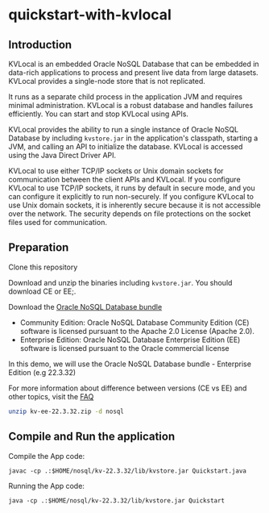 # quickstart-with-kvlocal

## Introduction

KVLocal is an embedded Oracle NoSQL Database that can be embedded in data-rich applications to process and present live data from large datasets.
KVLocal provides a single-node store that is not replicated.

It runs as a separate child process in the application JVM and requires minimal administration. KVLocal is a robust database and handles failures efficiently.
You can start and stop KVLocal using APIs.

KVLocal provides the ability to run a single instance of Oracle NoSQL Database by including `kvstore.jar` in the application's classpath, starting a JVM,
and calling an API to initialize the database. KVLocal is accessed using the Java Direct Driver API.

KVLocal to use either TCP/IP sockets or Unix domain sockets for communication between the client APIs and KVLocal.
If you configure KVLocal to use TCP/IP sockets, it runs by default in secure mode, and you can configure it explicitly to run non-securely.
If you configure KVLocal to use Unix domain sockets, it is inherently secure because it is not accessible over the network.
The security depends on file protections on the socket files used for communication.


## Preparation

Clone this repository

Download and unzip the binaries including `kvstore.jar`. You should download CE or EE;.

Download the [Oracle NoSQL Database bundle](https://www.oracle.com/database/technologies/nosql-database-server-downloads.html)
- Community Edition: Oracle NoSQL Database Community Edition (CE) software is licensed pursuant to the Apache 2.0 License (Apache 2.0). 
- Enterprise Edition: Oracle NoSQL Database Enterprise Edition (EE) software is licensed pursuant to the Oracle commercial license

In this demo, we will use the Oracle NoSQL Database bundle - Enterprise Edition (e.g 22.3.32)

For more information about difference between versions (CE vs EE) and other topics, visit the [FAQ](https://www.oracle.com/database/technologies/nosqldb-learnmore-nosqldb-faq.html)

```bash
unzip kv-ee-22.3.32.zip -d nosql
````

## Compile and Run the application 

Compile the App code:
```shell
javac -cp .:$HOME/nosql/kv-22.3.32/lib/kvstore.jar Quickstart.java 
```

Running the App code:
```shell
java -cp .:$HOME/nosql/kv-22.3.32/lib/kvstore.jar Quickstart
```


